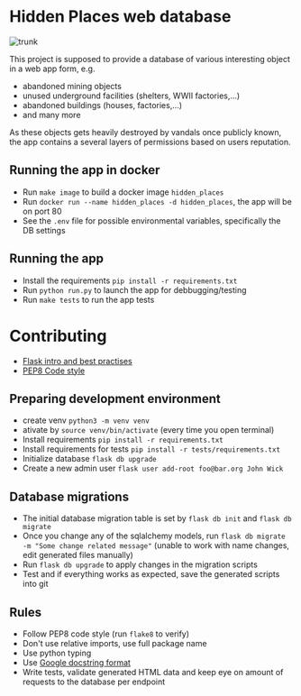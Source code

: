 # Hidden Places web database

![trunk](https://drone.dev.deadbadger.cz/api/badges/kajus/HiddenPlaces/status.svg)

This project is supposed to provide a database of various interesting object
in a web app form, e.g.
* abandoned mining objects
* unused underground facilities (shelters, WWII factories,...)
* abandoned buildings (houses, factories,...)
* and many more

As these objects gets heavily destroyed by vandals once publicly known, the
app contains a several layers of permissions based on users reputation.


## Running the app in docker
* Run `make image` to build a docker image `hidden_places`
* Run `docker run --name hidden_places -d hidden_places`, the app will be on port 80
* See the `.env` file for possible environmental variables, specifically the DB settings

## Running the app
* Install the requirements `pip install -r requirements.txt`
* Run `python run.py` to launch the app for debbugging/testing
* Run `make tests` to run the app tests


# Contributing
* [Flask intro and best practises](https://blog.miguelgrinberg.com/post/the-flask-mega-tutorial-part-v-user-logins)
* [PEP8 Code style](https://pep8.org/)

## Preparing development environment
* create venv `python3 -m venv venv`
* ativate by `source venv/bin/activate` (every time you open terminal)
* Install requirements `pip install -r requirements.txt`
* Install requirements for tests `pip install -r tests/requirements.txt`
* Initialize database `flask db upgrade`
* Create a new admin user `flask user add-root foo@bar.org John Wick`

## Database migrations
* The initial database migration table is set by `flask db init` and `flask db migrate`
* Once you change any of the sqlalchemy models, run
    `flask db migrate -m "Some change related message"`
    (unable to work with name changes, edit generated files manually)
* Run `flask db upgrade` to apply changes in the migration scripts
* Test and if everything works as expected, save the generated scripts into git

## Rules
* Follow PEP8 code style (run `flake8` to verify)
* Don't use relative imports, use full package name
* Use python typing
* Use [Google docstring format](https://google.github.io/styleguide/pyguide.html#38-comments-and-docstrings)
* Write tests, validate generated HTML data and keep eye on amount of requests to the database per endpoint
